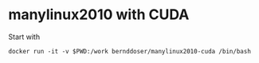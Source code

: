 # manylinux2010 with CUDA

Start with

```
docker run -it -v $PWD:/work bernddoser/manylinux2010-cuda /bin/bash
```
